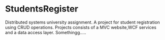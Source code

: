 # StudentsRegister
Distributed systems university assignment. 
A project for student registration using CRUD operations. Projects consists of a MVC website,WCF services and a data access layer.
Somethingg.....